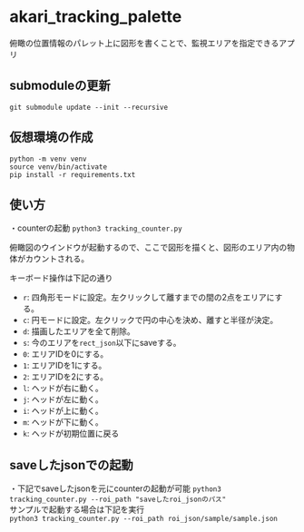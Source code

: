 # akari_tracking_palette

俯瞰の位置情報のパレット上に図形を書くことで、監視エリアを指定できるアプリ

## submoduleの更新
`git submodule update --init --recursive`  

## 仮想環境の作成
`python -m venv venv`  
`source venv/bin/activate`  
`pip install -r requirements.txt`  

## 使い方
・counterの起動
`python3 tracking_counter.py`  

俯瞰図のウインドウが起動するので、ここで図形を描くと、図形のエリア内の物体がカウントされる。  

キーボード操作は下記の通り  
- `r`: 四角形モードに設定。左クリックして離すまでの間の2点をエリアにする。  
- `c`: 円モードに設定。左クリックで円の中心を決め、離すと半径が決定。  
- `d`: 描画したエリアを全て削除。  
- `s`: 今のエリアを`rect_json`以下にsaveする。  
- `0`: エリアIDを0にする。  
- `1`: エリアIDを1にする。  
- `2`: エリアIDを2にする。  
- `l`: ヘッドが右に動く。  
- `j`: ヘッドが左に動く。  
- `i`: ヘッドが上に動く。  
- `m`: ヘッドが下に動く。  
- `k`: ヘッドが初期位置に戻る  

## saveしたjsonでの起動
・下記でsaveしたjsonを元にcounterの起動が可能
`python3 tracking_counter.py --roi_path "saveしたroi_jsonのパス"`  
サンプルで起動する場合は下記を実行  
`python3 tracking_counter.py --roi_path roi_json/sample/sample.json`  

